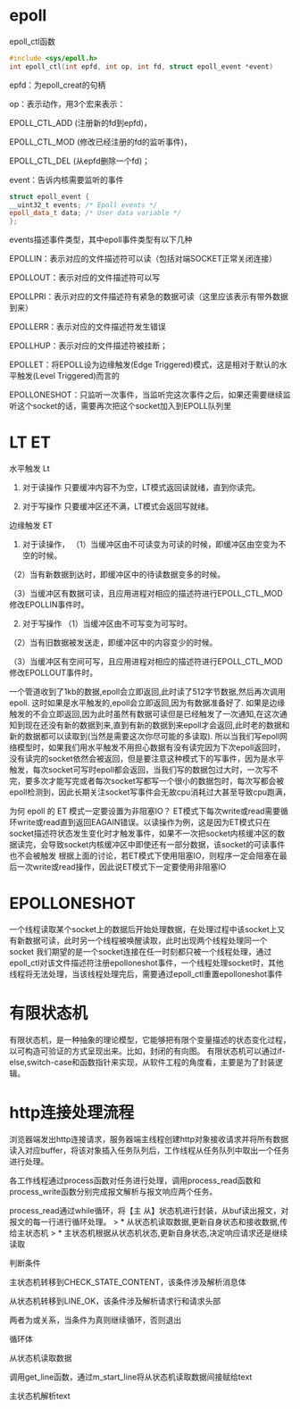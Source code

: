 # epoll
epoll_ctl函数
```cpp
#include <sys/epoll.h>
int epoll_ctl(int epfd, int op, int fd, struct epoll_event *event)
```
epfd：为epoll_creat的句柄

op：表示动作，用3个宏来表示：

EPOLL_CTL_ADD (注册新的fd到epfd)，

EPOLL_CTL_MOD (修改已经注册的fd的监听事件)，

EPOLL_CTL_DEL (从epfd删除一个fd)；

event：告诉内核需要监听的事件
```cpp
struct epoll_event {
__uint32_t events; /* Epoll events */
epoll_data_t data; /* User data variable */
};
```
events描述事件类型，其中epoll事件类型有以下几种

EPOLLIN：表示对应的文件描述符可以读（包括对端SOCKET正常关闭连接）

EPOLLOUT：表示对应的文件描述符可以写

EPOLLPRI：表示对应的文件描述符有紧急的数据可读（这里应该表示有带外数据到来）

EPOLLERR：表示对应的文件描述符发生错误

EPOLLHUP：表示对应的文件描述符被挂断；

EPOLLET：将EPOLL设为边缘触发(Edge Triggered)模式，这是相对于默认的水平触发(Level Triggered)而言的

EPOLLONESHOT：只监听一次事件，当监听完这次事件之后，如果还需要继续监听这个socket的话，需要再次把这个socket加入到EPOLL队列里

# LT ET
水平触发 Lt
1. 对于读操作
只要缓冲内容不为空，LT模式返回读就绪，直到你读完。

2. 对于写操作
只要缓冲区还不满，LT模式会返回写就绪。

边缘触发 ET
1. 对于读操作，
（1）当缓冲区由不可读变为可读的时候，即缓冲区由空变为不空的时候。

（2）当有新数据到达时，即缓冲区中的待读数据变多的时候。

（3）当缓冲区有数据可读，且应用进程对相应的描述符进行EPOLL_CTL_MOD 修改EPOLLIN事件时。

2. 对于写操作
（1）当缓冲区由不可写变为可写时。

（2）当有旧数据被发送走，即缓冲区中的内容变少的时候。

（3）当缓冲区有空间可写，且应用进程对相应的描述符进行EPOLL_CTL_MOD 修改EPOLLOUT事件时。

一个管道收到了1kb的数据,epoll会立即返回,此时读了512字节数据,然后再次调用epoll.
这时如果是水平触发的,epoll会立即返回,因为有数据准备好了.
如果是边缘触发的不会立即返回,因为此时虽然有数据可读但是已经触发了一次通知,在这次通知到现在还没有新的数据到来,直到有新的数据到来epoll才会返回,此时老的数据和新的数据都可以读取到(当然是需要这次你尽可能的多读取).
所以当我们写epoll网络模型时，如果我们用水平触发不用担心数据有没有读完因为下次epoll返回时，没有读完的socket依然会被返回，但是要注意这种模式下的写事件，因为是水平触发，每次socket可写时epoll都会返回，当我们写的数据包过大时，一次写不完，要多次才能写完或者每次socket写都写一个很小的数据包时，每次写都会被epoll检测到，因此长期关注socket写事件会无故cpu消耗过大甚至导致cpu跑满，

为何 epoll 的 ET 模式一定要设置为非阻塞IO？
ET模式下每次write或read需要循环write或read直到返回EAGAIN错误。以读操作为例，这是因为ET模式只在socket描述符状态发生变化时才触发事件，如果不一次把socket内核缓冲区的数据读完，会导致socket内核缓冲区中即使还有一部分数据，该socket的可读事件也不会被触发
根据上面的讨论，若ET模式下使用阻塞IO，则程序一定会阻塞在最后一次write或read操作，因此说ET模式下一定要使用非阻塞IO
# EPOLLONESHOT

一个线程读取某个socket上的数据后开始处理数据，在处理过程中该socket上又有新数据可读，此时另一个线程被唤醒读取，此时出现两个线程处理同一个socket
我们期望的是一个socket连接在任一时刻都只被一个线程处理，通过epoll_ctl对该文件描述符注册epolloneshot事件，一个线程处理socket时，其他线程将无法处理，当该线程处理完后，需要通过epoll_ctl重置epolloneshot事件

# 有限状态机
有限状态机，是一种抽象的理论模型，它能够把有限个变量描述的状态变化过程，以可构造可验证的方式呈现出来。比如，封闭的有向图。
有限状态机可以通过if-else,switch-case和函数指针来实现，从软件工程的角度看，主要是为了封装逻辑。

# http连接处理流程

浏览器端发出http连接请求，服务器端主线程创建http对象接收请求并将所有数据读入对应buffer，将该对象插入任务队列后，工作线程从任务队列中取出一个任务进行处理。

各工作线程通过process函数对任务进行处理，调用process_read函数和process_write函数分别完成报文解析与报文响应两个任务。

process_read通过while循环，将【主 从】状态机进行封装，从buf读出报文，对报文的每一行进行循环处理。
     > * 从状态机读取数据,更新自身状态和接收数据,传给主状态机
     > * 主状态机根据从状态机状态,更新自身状态,决定响应请求还是继续读取

判断条件

主状态机转移到CHECK_STATE_CONTENT，该条件涉及解析消息体

从状态机转移到LINE_OK，该条件涉及解析请求行和请求头部

两者为或关系，当条件为真则继续循环，否则退出

循环体

从状态机读取数据

调用get_line函数，通过m_start_line将从状态机读取数据间接赋给text

主状态机解析text
